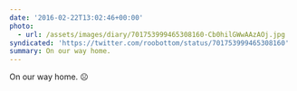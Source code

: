 ```yaml
---
date: '2016-02-22T13:02:46+00:00'
photo:
  - url: /assets/images/diary/701753999465308160-Cb0hilGWwAAzAOj.jpg
syndicated: 'https://twitter.com/roobottom/status/701753999465308160'
summary: On our way home.
---
```

On our way home. ☹️ 
